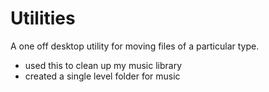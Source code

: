 Utilities
=========

A one off desktop utility for moving files of a particular type. 

* used this to clean up my music library
* created a single level folder for music 

